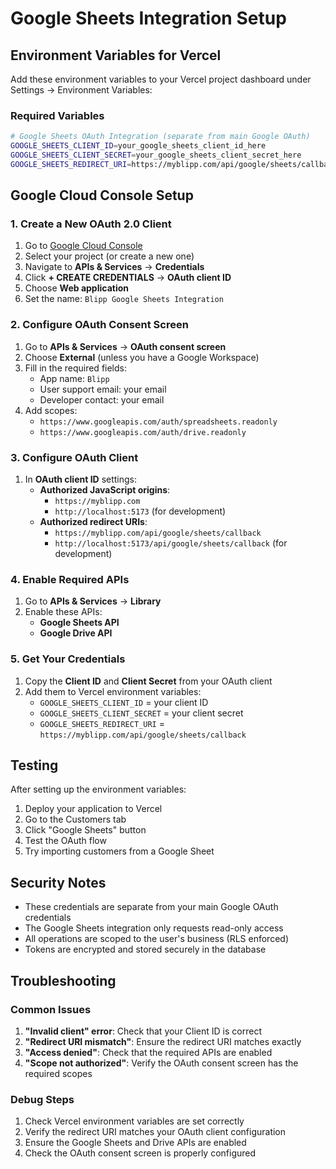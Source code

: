 # Google Sheets Integration Setup

## Environment Variables for Vercel

Add these environment variables to your Vercel project dashboard under Settings → Environment Variables:

### Required Variables

```bash
# Google Sheets OAuth Integration (separate from main Google OAuth)
GOOGLE_SHEETS_CLIENT_ID=your_google_sheets_client_id_here
GOOGLE_SHEETS_CLIENT_SECRET=your_google_sheets_client_secret_here
GOOGLE_SHEETS_REDIRECT_URI=https://myblipp.com/api/google/sheets/callback
```

## Google Cloud Console Setup

### 1. Create a New OAuth 2.0 Client

1. Go to [Google Cloud Console](https://console.cloud.google.com/)
2. Select your project (or create a new one)
3. Navigate to **APIs & Services** → **Credentials**
4. Click **+ CREATE CREDENTIALS** → **OAuth client ID**
5. Choose **Web application**
6. Set the name: `Blipp Google Sheets Integration`

### 2. Configure OAuth Consent Screen

1. Go to **APIs & Services** → **OAuth consent screen**
2. Choose **External** (unless you have a Google Workspace)
3. Fill in the required fields:
   - App name: `Blipp`
   - User support email: your email
   - Developer contact: your email
4. Add scopes:
   - `https://www.googleapis.com/auth/spreadsheets.readonly`
   - `https://www.googleapis.com/auth/drive.readonly`

### 3. Configure OAuth Client

1. In **OAuth client ID** settings:
   - **Authorized JavaScript origins**: 
     - `https://myblipp.com`
     - `http://localhost:5173` (for development)
   - **Authorized redirect URIs**:
     - `https://myblipp.com/api/google/sheets/callback`
     - `http://localhost:5173/api/google/sheets/callback` (for development)

### 4. Enable Required APIs

1. Go to **APIs & Services** → **Library**
2. Enable these APIs:
   - **Google Sheets API**
   - **Google Drive API**

### 5. Get Your Credentials

1. Copy the **Client ID** and **Client Secret** from your OAuth client
2. Add them to Vercel environment variables:
   - `GOOGLE_SHEETS_CLIENT_ID` = your client ID
   - `GOOGLE_SHEETS_CLIENT_SECRET` = your client secret
   - `GOOGLE_SHEETS_REDIRECT_URI` = `https://myblipp.com/api/google/sheets/callback`

## Testing

After setting up the environment variables:

1. Deploy your application to Vercel
2. Go to the Customers tab
3. Click "Google Sheets" button
4. Test the OAuth flow
5. Try importing customers from a Google Sheet

## Security Notes

- These credentials are separate from your main Google OAuth credentials
- The Google Sheets integration only requests read-only access
- All operations are scoped to the user's business (RLS enforced)
- Tokens are encrypted and stored securely in the database

## Troubleshooting

### Common Issues

1. **"Invalid client" error**: Check that your Client ID is correct
2. **"Redirect URI mismatch"**: Ensure the redirect URI matches exactly
3. **"Access denied"**: Check that the required APIs are enabled
4. **"Scope not authorized"**: Verify the OAuth consent screen has the required scopes

### Debug Steps

1. Check Vercel environment variables are set correctly
2. Verify the redirect URI matches your OAuth client configuration
3. Ensure the Google Sheets and Drive APIs are enabled
4. Check the OAuth consent screen is properly configured
